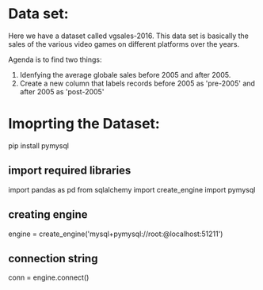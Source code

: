 # Data set:
Here we have a dataset called vgsales-2016. This data set is basically the sales of the various video games on different platforms over the years.

Agenda is to find two things:
1. Idenfying the average globale sales before 2005 and after 2005.
2. Create a new column that labels records before 2005 as 'pre-2005' and after 2005 as 'post-2005'

# Imoprting the Dataset:

pip install pymysql

## import required libraries
import pandas as pd
from sqlalchemy import create_engine
import pymysql
## creating engine
engine = create_engine('mysql+pymysql://root:@localhost:51211')
## connection string
conn = engine.connect()



